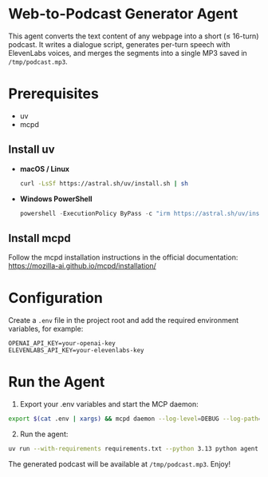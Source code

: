 # Web-to-Podcast Generator Agent

This agent converts the text content of any webpage into a short (≤ 16-turn) podcast. It writes a dialogue script, generates per-turn speech with ElevenLabs voices, and merges the segments into a single MP3 saved in `/tmp/podcast.mp3`.

# Prerequisites

- uv
- mcpd

## Install uv

- **macOS / Linux**
    ```bash
    curl -LsSf https://astral.sh/uv/install.sh | sh
    ```
- **Windows PowerShell**
    ```powershell
    powershell -ExecutionPolicy ByPass -c "irm https://astral.sh/uv/install.ps1 | iex"
    ```

## Install mcpd

Follow the mcpd installation instructions in the official documentation: https://mozilla-ai.github.io/mcpd/installation/

# Configuration

Create a `.env` file in the project root and add the required environment variables, for example:

```
OPENAI_API_KEY=your-openai-key
ELEVENLABS_API_KEY=your-elevenlabs-key
```

# Run the Agent

1. Export your .env variables and start the MCP daemon:

```bash
export $(cat .env | xargs) && mcpd daemon --log-level=DEBUG --log-path=$(pwd)/mcpd.log --dev --runtime-file secrets.prod.toml
```

2. Run the agent:

```bash
uv run --with-requirements requirements.txt --python 3.13 python agent.py --url "https://example.com/article"
```

The generated podcast will be available at `/tmp/podcast.mp3`. Enjoy!
